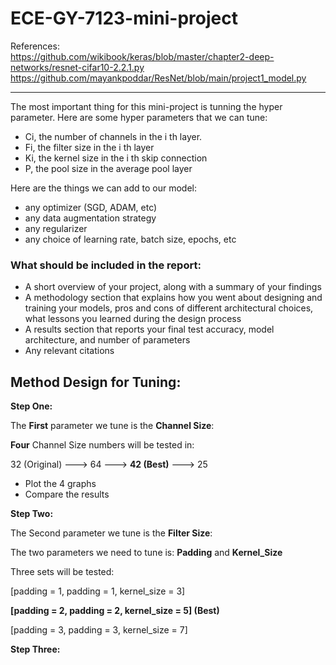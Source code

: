 # ECE-GY-7123-mini-project
References:     
https://github.com/wikibook/keras/blob/master/chapter2-deep-networks/resnet-cifar10-2.2.1.py   
https://github.com/mayankpoddar/ResNet/blob/main/project1_model.py  

-------------------------------------------------------------------------------------------------------------

The most important thing for this mini-project is tunning the hyper parameter. Here are some hyper parameters that we can tune:

- Ci, the number of channels in the i th layer.
- Fi, the filter size in the i th layer
- Ki, the kernel size in the i th skip connection
- P, the pool size in the average pool layer  

Here are the things we can add to our model:

- any optimizer (SGD, ADAM, etc)
-  any data augmentation strategy
-  any regularizer
-  any choice of learning rate, batch size, epochs, etc  

### What should be included in the report:

- A short overview of your project, along with a summary of your findings  
- A methodology section that explains how you went about designing and
  training your models, pros and cons of different architectural choices, what
  lessons you learned during the design process  
- A results section that reports your final test accuracy, model architecture,
  and number of parameters  
- Any relevant citations  

## **Method Design for Tuning:**

**Step One:**

The **First** parameter we tune is the **Channel Size**:

**Four** Channel Size numbers will be tested in:

32 (Original) --->	64 --->	**42 (Best)**	--->	25

- Plot the 4 graphs
- Compare the results



**Step Two:**

The Second parameter we tune is the **Filter Size**:

The two parameters we need to tune is: **Padding** and **Kernel_Size**

Three sets will be tested:

[padding = 1, padding = 1, kernel_size = 3]

**[padding = 2, padding = 2, kernel_size = 5] (Best)**

[padding = 3, padding = 3, kernel_size = 7]



**Step Three:**







